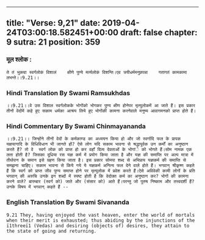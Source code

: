 
---
title: "Verse: 9,21"
date: 2019-04-24T03:00:18.582451+00:00
draft: false
chapter: 9
sutra: 21
position: 359
---
### मूल श्लोक :
```
ते तं भुक्त्वा स्वर्गलोकं विशालं    क्षीणे पुण्ये मर्त्यलोकं विशन्ति।एव त्रयीधर्ममनुप्रपन्ना    गतागतं कामकामा लभन्ते।।9.21।।

```

### Hindi Translation By Swami Ramsukhdas
```
।।9.21।।वे उस विशाल स्वर्गलोकके भोगोंको भोगकर पुण्य क्षीण होनेपर मृत्युलोकमें आ जाते हैं। इस प्रकार तीनों वेदोंमें कहे हुए सकाम धर्मका आश्रय लिये हुए भोगोंकी कामना करनेवाले मनुष्य आवागमनको प्राप्त होते हैं।

```

### Hindi Commentary By Swami Chinmayananda
```
।।9.21।। जिन्होंने तीनों वेदों के कर्मकाण्ड का अध्ययन किया हो और जो स्वर्गादि फल के प्रापक यज्ञयागादि के विधिविधान भी जानते हों? ऐसे लोग यदि सकाम भावना से श्रद्धापूर्वक उन कर्मों का अनुष्ठान करते हैं? तो वे  स्वर्ग लोक को प्राप्त हो कर वहाँ दिव्य देवताओं के भोगांे को भोगते हैं।सोम नामक एक लता होती है? जिसका दूधिया रस यज्ञ कर्म में प्रयोग किया जाता है और यज्ञ की समाप्ति पर अल्प मात्रा में तीर्थपान के समान इसे ग्रहण किया जाता है। इस प्रकार सोमपा शब्द से अभिप्राय यज्ञकर्म की समाप्ति से समझना चाहिए। सकाम भावना से किये गये ये यज्ञकर्म अनित्य फल देने वाले होते हैं। भगवान् श्रीकृष्ण कहते हैं कि स्वर्ग को प्राप्त जीव पुण्य समाप्त होने पर मृत्युलोक में प्रवेश करते हैं।ऐसे अविवेकी कामी लोगों के प्रति भगवान् की अरुचि उनके इन शब्दों में स्पष्ट होती है कि वेदोक्त कर्म का अनुष्ठान कर? भोगों की कामना करने वाले? बारम्बार (स्वर्ग को) जाते और (संसार को) आते हैं।परन्तु जो पुरुष निष्काम और तत्त्वदर्शी हैं? उनके विषय में भगवान् कहते हैं --

```

### English Translation By Swami  Sivananda
```
9.21 They, having enjoyed the vast heaven, enter the world of mortals when their merit is exhausted; thus abiding by the injunctions of the ï1threeï1 (Vedas) and desiring (objects of) desires, they attain to the state of going and returning.

```

